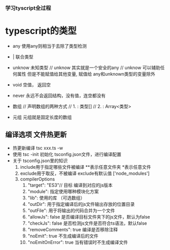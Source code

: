 ### 学习tyscript全过程
# typescript的类型

* any 使用any则相当于去除了类型检测
* | 联合类型
* unknow 未知类型
// unknow 其实就是一个安全的any
// unknow 可以辅助任何属性 但是不能赋值给其他变量, 赋值给 any和unknown类型的变量除外
* void  空值， 返回空
* never 永远不会返回结构，没有值，连空都没有

* 数组
// 声明数组的两种方式
//  1. : 类型[]
//  2. : Array<类型>

* 元组  元组就是固定长度的数组 
  


## 编译选项  文件热更新

* 热更新编译  tsc xxx.ts -w
* 使用 tsc -init  初始化 tsconfig.json文件，进行编译配置
* 关于 tsconfig.json里的知识
  1. include用于指定哪些文件被编译  **表示任意文件夹 *表示任意文件
  2. exclude用于取反，不被编译 exclude有默认值 ['node_modules']
  3.  compilerOptions
      1.   "target": "ES3"// 目标 编译到对应的js版本
      2.   "module": 指定使用哪种模块化方案
      3.   "lib": 使用的库 （可选数组）
      4.   "outDir": 用于指定编译后的js文件输出存放的位置目录
      5.   "outFile": 用于将输出的代码合并为一个文件
      6.   "allowJs": false   是否编译目标文件夹下的js文件，默认为false
      7.   "checkJs": false 是否检测js文件是否符合ts语法，默认false
      8.   "removeComments": true  编译是否移除注释
      9.   "noEmit": true  不生成编译后的文件
      10.  "noEmitOnError": true 当有错误时不生成编译文件 